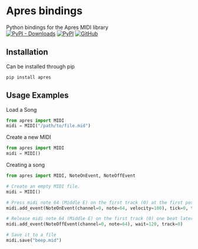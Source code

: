 # Apres bindings
Python bindings for the Apres MIDI library<br/>
[![PyPI - Downloads](https://img.shields.io/pypi/dw/apres?style=flat-square)](https://pypi.org/project/apres/)
[![PyPI](https://img.shields.io/pypi/v/apres?style=flat-square)](https://pypi.org/project/apres/)
[![GitHub](https://img.shields.io/github/license/quintinfsmith/apres_bindings?style=flat-square)](https://github.com/quintinfsmith/apres_bindings/blob/master/LICENSE)

## Installation
Can be installed through pip
```
pip install apres
```
## Usage Examples
Load a Song
```python
from apres import MIDI
midi = MIDI("/path/to/file.mid")
```

Create a new MIDI
```python
from apres import MIDI
midi = MIDI()
```

Creating a song
```python
from apres import MIDI, NoteOnEvent, NoteOffEvent

# Create an empty MIDI file.
midi = MIDI()

# Press midi note 64 (Middle E) on the first track (0) at the first position (0 ticks)
midi.add_event(NoteOnEvent(channel=0, note=64, velocity=100), tick=0, track=0)

# Release midi note 64 (Middle E) on the first track (0) one beat later (120 ticks)
midi.add_event(NoteOffEvent(channel=0, note=64), wait=120, track=0)

# Save it to a file
midi.save("beep.mid")
```
